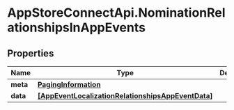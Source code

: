 # AppStoreConnectApi.NominationRelationshipsInAppEvents

## Properties

Name | Type | Description | Notes
------------ | ------------- | ------------- | -------------
**meta** | [**PagingInformation**](PagingInformation.md) |  | [optional] 
**data** | [**[AppEventLocalizationRelationshipsAppEventData]**](AppEventLocalizationRelationshipsAppEventData.md) |  | [optional] 


